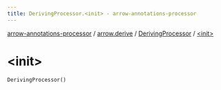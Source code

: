 ```yaml
---
title: DerivingProcessor.<init> - arrow-annotations-processor
---
```


[arrow-annotations-processor](../../index.html) / [arrow.derive](../index.html) / [DerivingProcessor](index.html) / [&lt;init&gt;](./-init-.html)

# &lt;init&gt;

`DerivingProcessor()`